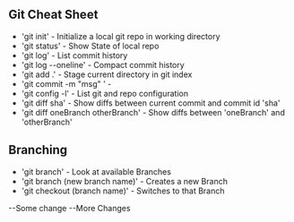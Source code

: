 ## Git Cheat Sheet

* 'git init' - Initialize a local git repo in working    directory
* 'git status' - Show State of local repo
* 'git log' - List commit history
* 'git log --oneline' - Compact commit history
* 'git add .' - Stage current directory in git index
* 'git commit -m "msg" ' -
* 'git config -l' - List git and repo configuration
* 'git diff sha' - Show diffs between current commit and commit id 'sha'
* 'git diff oneBranch otherBranch' - Show diffs between 'oneBranch' and 'otherBranch' 


## Branching
* 'git branch' - Look at available Branches
* 'git branch (new branch name)' - Creates a new Branch
* 'git checkout (branch name)' - Switches to that Branch

--Some change
--More Changes

